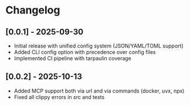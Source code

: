 # Changelog

## [0.0.1] - 2025-09-30

- Initial release with unified config system (JSON/YAML/TOML support)
- Added CLI config option with precedence over config files
- Implemented CI pipeline with tarpaulin coverage

## [0.0.2] - 2025-10-13

- Added MCP support both via url and via commands (docker, uvx, npx)
- Fixed all clippy errors in src and tests
